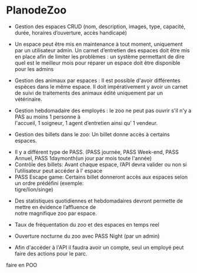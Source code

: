 # PlanodeZoo

+ Gestion des espaces CRUD (nom, description, images, type, capacité, durée, horaires d’ouverture, accès 
handicapé)  
  
+ Un espace peut être mis en maintenance à tout moment, uniquement par un utilisateur admin. Un carnet 
d’entretien des espaces doit être mis en place afin de limiter les problèmes : un système permettant de dire 
quel est le meilleur mois pour réparer un espace doit être disponible pour les admins  
  
+ Gestion des animaux par espaces : Il est possible d'avoir différentes espèces dans le même espace. Il doit 
impérativement y avoir un carnet de suivi de traitements des animaux édité uniquement par un vétérinaire.  
  
+  Gestion  hebdomadaire  des  employés  :  le  zoo  ne  peut  pas  ouvrir  s'il  n'y  a  PAS  au  moins  1  personne  à  
l'accueil, 1 soigneur, 1 agent d’entretien ainsi qu’ 1 vendeur.  
  
+ Gestion des billets dans le zoo: Un billet donne accès à certains espaces.  
 - Il y a différent type de PASS. (PASS journée, PASS Week-end, PASS Annuel, PASS 1daymonth(un jour 
par mois toute l'année)  
 -  Contrôle  des  billets:  Avant  chaque  espace,  l’API  devra  valider  ou  non  si  l’utilisateur  peut  accéder  à  l’
espace  
 -  PASS  Escape  game:  Certains  billet  donneront  accès  aux  espaces  selon  un  ordre  prédéfini  (exemple:  
tigre/lion/singe)  
  
+  Des  statistiques  quotidiennes  et  hebdomadaires  devront  permette  de  mettre  en  évidence  l’affluence  de  
notre magnifique zoo par espace.  
  
+ Taux de fréquentation du zoo et des espaces en temps reel  
  
+ Ouverture nocturne du zoo avec PASS Night (par un admin)  
  
+ Afin d'accéder à l'API il faudra avoir un compte, seul un employé peut faire des actions pour le parc.  
  
faire en POO